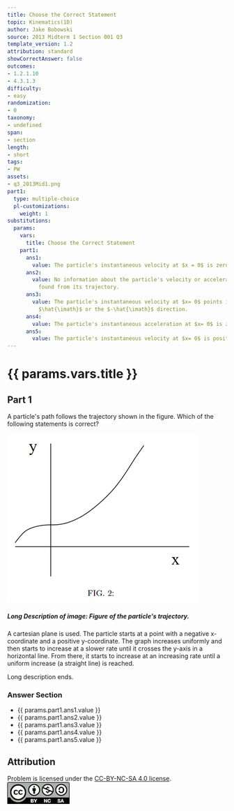 ```yaml
---
title: Choose the Correct Statement
topic: Kinematics(1D)
author: Jake Bobowski
source: 2013 Midterm 1 Section 001 Q3
template_version: 1.2
attribution: standard
showCorrectAnswer: false
outcomes:
- 1.2.1.10
- 4.3.1.3
difficulty:
- easy
randomization:
- 0
taxonomy:
- undefined
span:
- section
length:
- short
tags:
- PW
assets:
- q3_2013Mid1.png
part1:
  type: multiple-choice
  pl-customizations:
    weight: 1
substitutions:
  params:
    vars:
      title: Choose the Correct Statement
    part1:
      ans1:
        value: The particle's instantaneous velocity at $x = 0$ is zero.
      ans2:
        value: No information about the particle's velocity or acceleration can be
          found from its trajectory.
      ans3:
        value: The particle's instantaneous velocity at $x= 0$ points in either the
          $\hat{\imath}$ or the $-\hat{\imath}$ direction.
      ans4:
        value: The particle's instantaneous acceleration at $x= 0$ is zero.
      ans5:
        value: The particle's instantaneous velocity at $x= 0$ is positive.
---
```

# {{ params.vars.title }}

## Part 1

A particle's path follows the trajectory shown in the figure. Which of the following statements is correct?

<img longdesc="Guide to writing alt-text.md#desc" alt="Figure of the particle's trajectory." src="q3_2013Mid1.png">

<div id="desc">
<h5>Long Description of image: Figure of the particle's trajectory.</h5>
A cartesian plane is used. The particle starts at a point with a negative x-coordinate and a positive y-coordinate. The graph increases uniformly and then starts to increase at a slower rate until it crosses the y-axis in a horizontal line. From there, it starts to increase at an increasing rate until a uniform increase (a straight line) is reached.
<p>Long description ends.</p>
<div>

### Answer Section

- {{ params.part1.ans1.value }}
- {{ params.part1.ans2.value }}
- {{ params.part1.ans3.value }}
- {{ params.part1.ans4.value }}
- {{ params.part1.ans5.value }}

## Attribution

Problem is licensed under the [CC-BY-NC-SA 4.0 license](https://creativecommons.org/licenses/by-nc-sa/4.0/).<br> ![The Creative Commons 4.0 license requiring attribution-BY, non-commercial-NC, and share-alike-SA license.](https://raw.githubusercontent.com/firasm/bits/master/by-nc-sa.png)
